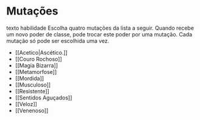 # Mutações

texto habilidade 
Escolha quatro mutações da lista a seguir. Quando recebe um novo poder de classe, pode trocar este poder por uma mutação. Cada mutação só pode ser escolhida uma vez.
* [[Acetico|Ascético.]]
* [[Couro Rochoso]]
* [[Magia Bizarra]]
* [[Metamorfose]]
* [[Mordida]]
* [[Musculoso]]
* [[Resistente]]
* [[Sentidos Aguçados]]
* [[Veloz]]
* [[Venenoso]]